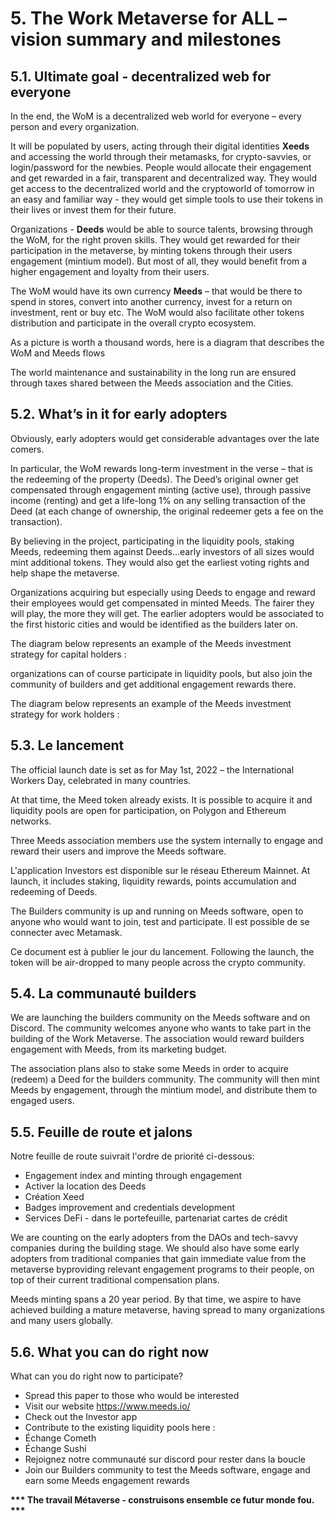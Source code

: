 # 5. The Work Metaverse for ALL – vision summary and milestones

## 5.1. Ultimate goal - decentralized web for everyone

In the end, the WoM is a decentralized web world for everyone – every person and every organization.

It will be populated by users, acting through their digital identities **Xeeds** and accessing the world through their metamasks, for crypto-savvies, or login/password for the newbies. People would allocate their engagement and get rewarded in a fair, transparent and decentralized way. They would get access to the decentralized world and the cryptoworld of tomorrow in an easy and familiar way - they would get simple tools to use their tokens in their lives or invest them for their future.

Organizations - **Deeds** would be able to source talents, browsing through the WoM, for the right proven skills. They would get rewarded for their participation in the metaverse, by minting tokens through their users engagement (mintium model). But most of all, they would benefit from a higher engagement and loyalty from their users.

The WoM would have its own currency **Meeds** – that would be there to spend in stores, convert into another currency, invest for a return on investment, rent or buy etc. The WoM would also facilitate other tokens distribution and participate in the overall crypto ecosystem.

As a picture is worth a thousand words, here is a diagram that describes the WoM and Meeds flows

The world maintenance and sustainability in the long run are ensured through taxes shared between the Meeds association and the Cities.

## 5.2. What’s in it for early adopters

Obviously, early adopters would get considerable advantages over the late comers.

In particular, the WoM rewards long-term investment in the verse – that is the redeeming of the property (Deeds). The Deed’s original owner get compensated through engagement minting (active use), through passive income (renting) and get a life-long 1% on any selling transaction of the Deed (at each change of ownership, the original redeemer gets a fee on the transaction).

By believing in the project, participating in the liquidity pools, staking Meeds, redeeming them against Deeds...early investors of all sizes would mint additional tokens. They would also get the earliest voting rights and help shape the metaverse.

Organizations acquiring but especially using Deeds to engage and reward their employees would get compensated in minted Meeds. The fairer they will play, the more they will get. The earlier adopters would be associated to the first historic cities and would be identified as the builders later on.

The diagram below represents an example of the Meeds investment strategy for capital holders :


organizations can of course participate in liquidity pools, but also join the community of builders and get additional engagement rewards there.

The diagram below represents an example of the Meeds investment strategy for work holders :

## 5.3. Le lancement

The official launch date is set as for May 1st, 2022 – the International Workers Day, celebrated in many countries.

At that time, the Meed token already exists. It is possible to acquire it and liquidity pools are open for participation, on Polygon and Ethereum networks.

Three Meeds association members use the system internally to engage and reward their users and improve the Meeds software.

L'application Investors est disponible sur le réseau Ethereum Mainnet. At launch, it includes staking, liquidity rewards, points accumulation and redeeming of Deeds.

The Builders community is up and running on Meeds software, open to anyone who would want to join, test and participate. Il est possible de se connecter avec Metamask.

Ce document est à publier le jour du lancement. Following the launch, the token will be air-dropped to many people across the crypto community.

## 5.4. La communauté builders
We are launching the builders community on the Meeds software and on Discord. The community welcomes anyone who wants to take part in the building of the Work Metaverse. The association would reward builders engagement with Meeds, from its marketing budget.

The association plans also to stake some Meeds in order to acquire (redeem) a Deed for the builders community. The community will then mint Meeds by engagement, through the mintium model, and distribute them to engaged users.

## 5.5. Feuille de route et jalons
Notre feuille de route suivrait l'ordre de priorité ci-dessous:
* Engagement index and minting through engagement
* Activer la location des Deeds
* Création Xeed
* Badges improvement and credentials development
* Services DeFi - dans le portefeuille, partenariat cartes de crédit

We are counting on the early adopters from the DAOs and tech-savvy companies during the building stage. We should also have some early adopters from traditional companies that gain immediate value from the metaverse byproviding relevant engagement programs to their people, on top of their current traditional compensation plans.

Meeds minting spans a 20 year period. By that time, we aspire to have achieved building a mature metaverse, having spread to many organizations and many users globally.

## 5.6. What you can do right now

What can you do right now to participate?
* Spread this paper to those who would be interested
* Visit our website https://www.meeds.io/
* Check out the Investor app
* Contribute to the existing liquidity pools here :
 * Échange Cometh
 * Échange Sushi
* Rejoignez notre communauté sur discord pour rester dans la boucle
* Join our Builders community to test the Meeds software, engage and earn some Meeds engagement rewards

**\*\*\* The travail Métaverse - construisons ensemble ce futur monde fou. \*\*\***